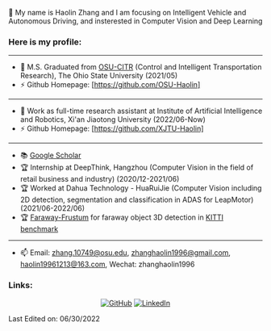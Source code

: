 👋 My name is Haolin Zhang and I am focusing on Intelligent Vehicle and Autonomous Driving, and insterested in Computer Vision and Deep Learning 

### Here is my profile:  
----------------------------------------------------------------------------------------------------------------------------------------
- 🔭 M.S. Graduated from [OSU-CITR](https://citr.osu.edu/people.html) (Control and Intelligent Transportation Research), The Ohio State University (2021/05)  
- ⚡ Github Homepage: [https://github.com/OSU-Haolin]
----------------------------------------------------------------------------------------------------------------------------------------
- 🔭 Work as full-time research assistant at Institute of Artificial Intelligence and Robotics, Xi'an Jiaotong University (2022/06-Now)
- ⚡ Github Homepage: [https://github.com/XJTU-Haolin]
----------------------------------------------------------------------------------------------------------------------------------------
- 📚 [Google Scholar](https://scholar.google.com/citations?hl=en&user=odp2WtkAAAAJ)       
- 🏆 Internship at DeepThink, Hangzhou (Computer Vision in the field of retail business and industry) (2020/12-2021/06)
- 🏆 Worked at Dahua Technology - HuaRuiJie (Computer Vision including 2D detection, segmentation and classification in ADAS for LeapMotor) (2021/06-2022/06)
- 🏆 [Faraway-Frustum](https://github.com/dongfang-steven-yang/faraway-frustum) for faraway object 3D detection in [KITTI benchmark](http://www.cvlibs.net/datasets/kitti/eval_object_detail.php?&result=48cc1c0c27874e2cc19cbcc76654e9a01c5403a0)
----------------------------------------------------------------------------------------------------------------------------------------

- 📫 Email: zhang.10749@osu.edu, zhanghaolin1996@gmail.com, haolin19961213@163.com, Wechat: zhanghaolin1996

### Links:
<p align="center">
	<a href="https://github.com/OSU-Haolin"><img src="https://img.icons8.com/bubbles/50/000000/github.png" alt="GitHub"/></a>
	<a href="https://www.linkedin.com/in/%E7%9A%93%E9%9C%96-%E5%BC%A0-a54a4b202/"><img src="https://img.icons8.com/bubbles/50/000000/linkedin.png" alt="LinkedIn"/></a>  
</p>

Last Edited on: 06/30/2022  
